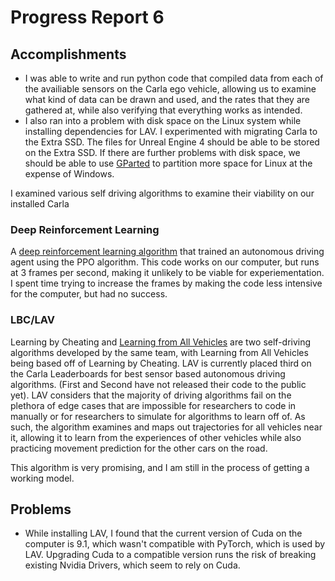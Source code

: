# Progress Report 6
## Accomplishments
  * I was able to write and run python code that compiled data from each of the availiable sensors on the Carla ego vehicle, allowing us to examine what kind of data can be drawn and used, and the rates that they are gathered at, while also verifying that everything works as intended. 
  * I also ran into a problem with disk space on the Linux system while installing dependencies for LAV. I experimented with migrating Carla to the Extra SSD. The files for Unreal Engine 4 should be able to be stored on the Extra SSD. If there are further problems with disk space, we should be able to use [GParted](https://gparted.org/) to partition more space for Linux at the expense of Windows. 

I examined various self driving algorithms to examine their viability on our installed Carla

### Deep Reinforcement Learning
A [deep reinforcement learning algorithm](https://github.com/Luca96/carla-driving-rl-agent) that trained an autonomous driving agent using the PPO algorithm. This code works on our computer, but runs at 3 frames per second, making it unlikely to be viable for experiementation. I spent time trying to increase the frames by making the code less intensive for the computer, but had no success. 

### LBC/LAV
Learning by Cheating and [Learning from All Vehicles](https://github.com/dotchen/LAV) are two self-driving algorithms developed by the same team, with Learning from All Vehicles being based off of Learning by Cheating. LAV is currently placed third on the Carla Leaderboards for best sensor based autonomous driving algorithms. (First and Second have not released their code to the public yet). LAV considers that the majority of driving algorithms fail on the plethora of edge cases that are impossible for researchers to code in manually or for researchers to simulate for algorithms to learn off of. As such, the algorithm examines and maps out trajectories for all vehicles near it, allowing it to learn from the experiences of other vehicles while also practicing movement prediction for the other cars on the road. 

This algorithm is very promising, and I am still in the process of getting a working model. 

## Problems
  * While installing LAV, I found that the current version of Cuda on the computer is 9.1, which wasn't compatible with PyTorch, which is used by LAV. Upgrading Cuda to a compatible version runs the risk of breaking existing Nvidia Drivers, which seem to rely on Cuda. 
